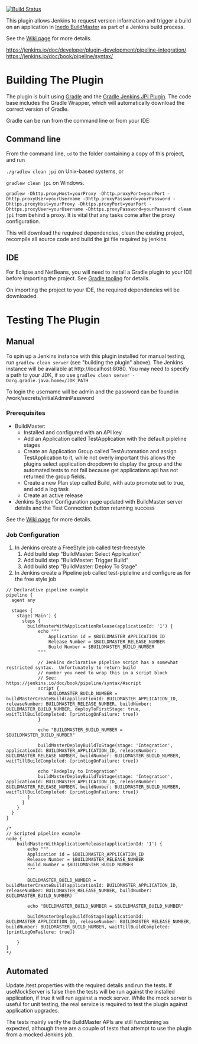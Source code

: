 [![Build Status](https://jenkins.ci.cloudbees.com/job/plugins/job/inedo-buildmaster-plugin/badge/icon)](https://jenkins.ci.cloudbees.com/job/plugins/job/inedo-buildmaster-plugin/)

This plugin allows Jenkins to request version information and trigger a build on an application in [Inedo BuildMaster](http://inedo.com/buildmaster) as part of a Jenkins build process.

See the [Wiki page](http://wiki.jenkins-ci.org/display/JENKINS/Inedo+BuildMaster+Plugin) for more details.

https://jenkins.io/doc/developer/plugin-development/pipeline-integration/
https://jenkins.io/doc/book/pipeline/syntax/


# Building The Plugin

The plugin is built using <a href="http://www.gradle.org/">Gradle</a> and the <a href="https://wiki.jenkins-ci.org/display/JENKINS/Gradle+JPI+Plugin">Gradle Jenkins JPI Plugin</a>.  The code base includes the Gradle Wrapper, which will automatically download the correct version of Gradle. 

Gradle can be run from the command line or from your IDE:

## Command line

From the command line, `cd` to the folder containing a copy of this project, and run 

  `./gradlew clean jpi` on Unix-based systems, or 
  
  `gradlew clean jpi` on Windows.
  
  `gradlew -Dhttp.proxyHost=yourProxy -Dhttp.proxyPort=yourPort -Dhttp.proxyUser=yourUsername -Dhttp.proxyPassword=yourPassword -Dhttps.proxyHost=yourProxy -Dhttps.proxyPort=yourPort -Dhttps.proxyUser=yourUsername -Dhttps.proxyPassword=yourPassword clean jpi` from behind a proxy. It is vital that any tasks come after the proxy configuration. 

This will download the required dependencies, clean the existing project, recompile all source code and build the jpi file required by jenkins.
 

## IDE

For Eclipse and NetBeans, you will need to install a Gradle plugin to your IDE before importing the project. See [Gradle tooling](https://www.gradle.org/tooling) for details.

On importing the project to your IDE, the required dependencies will be downloaded.


# Testing The Plugin

## Manual

To spin up a Jenkins instance with this plugin installed for manual testing, run `gradlew clean server` (see "building the plugin" above). The Jenkins instance will be available at http://localhost:8080. You may need to specify a path to your JDK, if so use `gradlew clean server -Dorg.gradle.java.home=/JDK_PATH`

To login the username will be admin and the password can be found in <project root>/work/secrets/initialAdminPassword

### Prerequisites
* BuildMaster:
    * Installed and configured with an API key
    * Add an Application called TestApplication with the default pipleline stages
    * Create an Application Group called TestAutomation and assign TestApplication to it, while not overly important this allows the plugins select application dropdown to display the group and the automated tests to not fail because get applications api has not returned the group fields.
    * Create a new Plan step called Build, with auto promote set to true, and add a log task 
    * Create an active release
* Jenkins System Configuration page updated with BuildMaster server details and the Test Connection button returning success

See the [Wiki page](http://wiki.jenkins-ci.org/display/JENKINS/Inedo+BuildMaster+Plugin) for more details.

### Job Configuration

1. In Jenkins create a FreeStyle job called test-freestyle
    1.	Add build step "BuildMaster: Select Application"
    1.	Add build step "BuildMaster: Trigger Build"
    1.	Add build step "BuildMaster: Deploy To Stage"
1. In Jenkins create a Pipeline job called test-pipleline and configure as for the free style job
```
// Declarative pipeline example
pipeline {
  agent any
  
  stages {
    stage('Main') {
      steps {
        buildMasterWithApplicationRelease(applicationId: '1') {
            echo """
    			Application id = $BUILDMASTER_APPLICATION_ID
    			Release Number = $BUILDMASTER_RELEASE_NUMBER
    			Build Number = $BUILDMASTER_BUILD_NUMBER
            """

            // Jenkins declarative pipeline script has a somewhat restricted syntax.  Unfortunately to return build 
            // number you need to wrap this in a script block
            // See: https://jenkins.io/doc/book/pipeline/syntax/#script
            script {
                BUILDMASTER_BUILD_NUMBER = buildMasterCreateBuild(applicationId: BUILDMASTER_APPLICATION_ID, releaseNumber: BUILDMASTER_RELEASE_NUMBER, buildNumber: BUILDMASTER_BUILD_NUMBER, deployToFirstStage: true, waitTillBuildCompleted: [printLogOnFailure: true])
            }
            
            echo "BUILDMASTER_BUILD_NUMBER = $BUILDMASTER_BUILD_NUMBER"

            buildMasterDeployBuildToStage(stage: 'Integration', applicationId: BUILDMASTER_APPLICATION_ID, releaseNumber: BUILDMASTER_RELEASE_NUMBER, buildNumber: BUILDMASTER_BUILD_NUMBER, waitTillBuildCompleted: [printLogOnFailure: true])
            
            echo "Redeploy to Integration"
            buildMasterDeployBuildToStage(stage: 'Integration', applicationId: BUILDMASTER_APPLICATION_ID, releaseNumber: BUILDMASTER_RELEASE_NUMBER, buildNumber: BUILDMASTER_BUILD_NUMBER, waitTillBuildCompleted: [printLogOnFailure: true])
        }
      }
    }
  }
}

/*
// Scripted pipeline example
node {
    buildMasterWithApplicationRelease(applicationId: '1') {
		echo """
		Application id = $BUILDMASTER_APPLICATION_ID
		Release Number = $BUILDMASTER_RELEASE_NUMBER
		Build Number = $BUILDMASTER_BUILD_NUMBER
		"""
		
		BUILDMASTER_BUILD_NUMBER = buildMasterCreateBuild(applicationId: BUILDMASTER_APPLICATION_ID, releaseNumber: BUILDMASTER_RELEASE_NUMBER, buildNumber: BUILDMASTER_BUILD_NUMBER)
		
		echo "BUILDMASTER_BUILD_NUMBER = $BUILDMASTER_BUILD_NUMBER"
		
		buildMasterDeployBuildToStage(applicationId: BUILDMASTER_APPLICATION_ID, releaseNumber: BUILDMASTER_RELEASE_NUMBER, buildNumber: BUILDMASTER_BUILD_NUMBER, waitTillBuildCompleted: [printLogOnFailure: true])
		
    }
}
*/
```

## Automated

Update <project root>/test.properties with the required details and run the tests.  If useMockServer is false then the tests will be run against the installed application, if true it will run against a mock server.  While the mock server is useful for unit testing, the real service is required to test the plugin against application upgrades.

The tests mainly verify the BuildMaster APIs are still functioning as expected, although there are a couple of tests that attempt to use the plugin from a mocked Jenkins job.  
